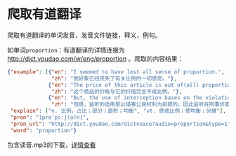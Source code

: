 # 爬取有道翻译

爬取有道翻译的单词发音，发音文件链接，释义，例句。

如单词`proportion`：有道翻译的详情连接为 http://dict.youdao.com/w/eng/proportion 。爬取的内容结果：
```json
{"example": [{"en": "I seemed to have lost all sense of proportion.",
              "zh": "我好象已经丧失了有关比例的一切感觉。"},
             {"en": "The price of this article is out of(all) proportion to its value.",
              "zh": "这个商品的价格与它的价值完全不成比例。"},
             {"en": "But, the use of interception bases on the violation of the citizen rights, so it should be satisfactory of the principle of legal reservation and the principle of proportion.",
              "zh": "但是，监听的适用是以侵害公民权利为前提的，因此监听在刑事侦查中的运用必须满足法律保留原则和比例原则的要求。"}],
 "explain": ["n. 比例，占比；部分；面积；均衡", "vt. 使成比例；使均衡；分摊"],
 "pron": "[prə'pɔːʃ(ə)n]",
 "pron_url": "http://dict.youdao.com/dictvoice?audio=proportion&type=1",
 "word": "proportion"}
 ```
 
 包含读音.mp3的下载，[详情查看](https://luohongxfb.github.io/2019/07/16/Scrapy-%E7%88%AC%E5%8F%96%E6%9C%89%E9%81%93%E7%BF%BB%E8%AF%91%E7%9A%84%E5%8D%95%E8%AF%8D%E9%87%8A%E4%B9%89/)